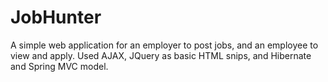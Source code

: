 # JobHunter
A simple web application for an employer to post jobs, and an employee to view and apply.
Used AJAX, JQuery as basic HTML snips, and Hibernate and Spring MVC model.